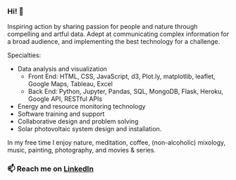 ### Hi! 👋

Inspiring action by sharing passion for people and nature through compelling and artful data. Adept at communicating complex information for a broad audience, and implementing the best technology for a challenge.    

Specialties:  
- Data analysis and visualization
   - Front End: HTML, CSS, JavaScript, d3, Plot.ly, matplotlib, leaflet, Google Maps, Tableau, Excel
   - Back End: Python, Jupyter, Pandas, SQL, MongoDB, Flask, Heroku, Google API, RESTful APIs
- Energy and resource monitoring technology
- Software training and support
- Collaborative design and problem solving
- Solar photovoltaic system design and installation. 

In my free time I enjoy nature, meditation, coffee, (non-alcoholic) mixology, music, painting, photography, and movies & series.
### 📫 Reach me on [LinkedIn](https://www.linkedin.com/in/imacmoore/) 
<!--
**zenfinity/zenfinity** is a ✨ _special_ ✨ repository because its `README.md` (this file) appears on your GitHub profile.

Here are some ideas to get you started:

- 🔭 I’m currently working on ...
- 🌱 I’m currently learning ...
- 👯 I’m looking to collaborate on ...
- 🤔 I’m looking for help with ...
- 💬 Ask me about ...
- 📫 How to reach me: ...
- 😄 Pronouns: ...
- ⚡ Fun fact: ...
-->
